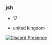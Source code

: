 <h3 align="centre">jsh</h3>

- 17 

- united kingdom 




[![Discord Presence](https://lanyard.cnrad.dev/api/1178415005067116731)](https://discord.com/users/1178415005067116731)



<h3 align="left"</h3>
<p align="left">
</p>
